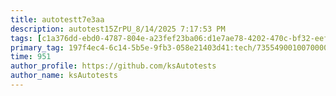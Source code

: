```yaml
---
title: autotestt7e3aa
description: autotest15ZrPU_8/14/2025 7:17:53 PM
tags: [c1a376dd-ebd0-4787-804e-a23fef23ba06:d1e7ae78-4202-470c-bf32-eef58f395288/9fa7ee94-dd61-4dcb-bd6f-d6fce4c53cf5]
primary_tag: 197f4ec4-6c14-5b5e-9fb3-058e21403d41:tech/73554900100700000996/67838200100800006287
time: 951
author_profile: https://github.com/ksAutotests
author_name: ksAutotests
---
```

